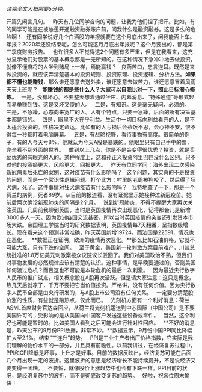 *读完全文大概需要5分钟。*
  
开篇先闲言几句。
 
昨天有几位同学咨询的问题，让我为他们捏了把汗。比如，有的同学可能是在被怂恿开通融资融券账户前，问我什么是融资融券。这是多么的危险啊！
 
还有同学说好几个白酒股的年报就要在这个月底出来了，问我能否上车。年报？2020年还没结束呢，怎么可能这月月底出年报呢？这个月要出的，都是第三季度财务报告。
 
也许很多人不觉得这2个问题有多严重，但是在我看来，这充分显示他们对股票的基本概念都是一无所知的。在这种情况下急冲冲地去做投资，就像不懂麻将的人坐到赌局上一样，焉能赢钱？
 
良药苦口，忠言逆耳。既然是来做投资的，就应该弄清楚基本的投资规则、投资原理、投资逻辑、分析方法。**如果都不懂也能赚钱**，那么谁还愿意去送外卖，谁还愿意去做苦力，谁还愿意冒着风雨天天上班呢？
 
**能赚钱的都是些什么人？大家可以自我比对一下，照此目标潜心修炼。**
 
一是，没有坏心。不要整天想着通过坐庄、内幕消息、“特殊通道”等形式轻而易举赚到钱。这是又坏又傻的人。
 
二是，有知识。这是毫无疑问，必须的。
 
三是，不急躁，心态向来宽广的人。人有个特点，只要一急躁，后面的所有决策基本都是错的。
 
四是，眼里不大在乎利益。生活中一切目标向利益看齐的人，是不太适合投资的。性格决定命运。比如有的人亏损后会茶饭不思，会心神不安，恨不得每一秒都盯着电脑屏幕。
 
五是，有战略视野，看待事物有高度。很简单的例子，有的人今天亏8%，他就认为今天A股是暴跌的。他眼里只有自己手中的票，完全看不到外面的世界。
 
做到以上几点，你是不是会变得很优秀？投资，就是奖励优秀的有眼光的人的。某种程度上，这和孙正义投资阿里巴巴没什么区别。只不过他的投资额更大，风险更大，回报更大。
 
昨天有位同学问：海外出现二次感染新冠病毒后死亡的案例，这对疫苗有什么影响吗？
 
这个问题，其实真的不是投资的问题，而是一个常识性逻辑问题。打个比方：村里的老周被狗咬了，然后得了狂犬病，死了。这件事情对狂犬病疫苗有什么影响吗？
 
我特地查了一下，那是一个荷兰的病例，死者89岁。从目前的报道看，没有证据显示她接种过新冠疫苗。她前后两次确诊新冠肺炎的间隔是2个月。
 
说到新冠肺炎，不得不提醒大家再次关注英国。几周前我聊到英国，当时是英国疫情再次出现恶化，记得那会儿是新增3000多人一天。因为欧洲各国交流甚密，所以当时英国疫情的突变还引发资本市场大跌。帝国理工学院当时的研究数据表明，英国疫情每7天翻番，呈指数级增长。现在看来这个预测非常准确，昨天英国新增19724。而法国是22591，情况也在恶化。
 
**数据正在证明，欧洲的疫情再次恶化。**那么比如石油价格，它就不可能大涨，只有下跌的空间。
 
至于黄金，美国新一轮刺激方案目前难产，川普总统批准的1.8万亿美元刺激案被众议院议长驳回了。我们对美国政治不熟，但我们对事物发展的必然规律应该有清楚的认识。这种事情，是早晚要通过的，否则美国如何渡过危机？而且这也不可能是本轮危机的最后一次刺激。
 
因为最近央行数字人民币的推广试点，相关概念股在A股再次活跃。但是请大家注意：这只是概念，热几天后就凉了，千万不要把它当价值投资。严格讲，没有任何价值。因为央行数字人民币全部是由央行研发的，与A股上市公司没有任何关系。
 
一定要分清楚股价涨的性质，有些就是蹭热点，仅此而已。
 
光刻机方面有一个利好消息：荷兰ASML首席财务官达森回应，从荷兰将光刻机运送到中芯国际（中国公司）是不要美国许可的；受影响的是从美国向中国客户发送这些设备或零件。
 
当然，这个利好也可能是暂时的。比如美国人看到之后可能会进行针对性回应。
 
**不好的消息是，昨天公布的9月份PPI数据，非常不妙。**数据显示，9月份中国PPI同比降幅扩大至2.1%，结束“三连升”趋势。
 
PPI是工业生产者出厂价格指数，它实际是我们理解的物价水平的一部分，并且具有前瞻性。以前我讲过，在经济复苏过程中，PPI和CPI降低是坏事，上升才是好事。目前的数据反映出，经济复苏可能在后面几个月出现一定的波折。这里波折的意思是经济增长不能持续提升，不是说经济又要变得一团糟。
 
不要慌，就像股价上涨趋势中也会有下跌一样。PPI目前的状况，是经济复苏中的波折，而不是彻底改变复苏的趋势。
 
好啦，祝各位周末愉快！
  
  
  
